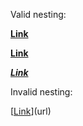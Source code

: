 Valid nesting:

**[Link](url)**

[**Link**](url)

*[**Link**](url)*

Invalid nesting:

[[Link](url)](url)
